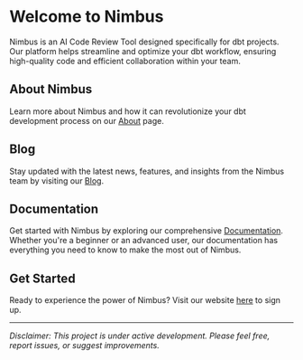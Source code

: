 # Welcome to Nimbus

Nimbus is an AI Code Review Tool designed specifically for dbt projects. Our platform helps streamline and optimize your dbt workflow, ensuring high-quality code and efficient collaboration within your team.

## About Nimbus

Learn more about Nimbus and how it can revolutionize your dbt development process on our [About](https://www.getnimbus.bot/about) page.

## Blog

Stay updated with the latest news, features, and insights from the Nimbus team by visiting our [Blog](https://www.getnimbus.bot/blog).

## Documentation

Get started with Nimbus by exploring our comprehensive [Documentation](https://www.docs.getnimbus.bot). Whether you're a beginner or an advanced user, our documentation has everything you need to know to make the most out of Nimbus.

## Get Started

Ready to experience the power of Nimbus? Visit our website [here](https://www.getnimbus.bot) to sign up.

---

*Disclaimer: This project is under active development. Please feel free, report issues, or suggest improvements.*
